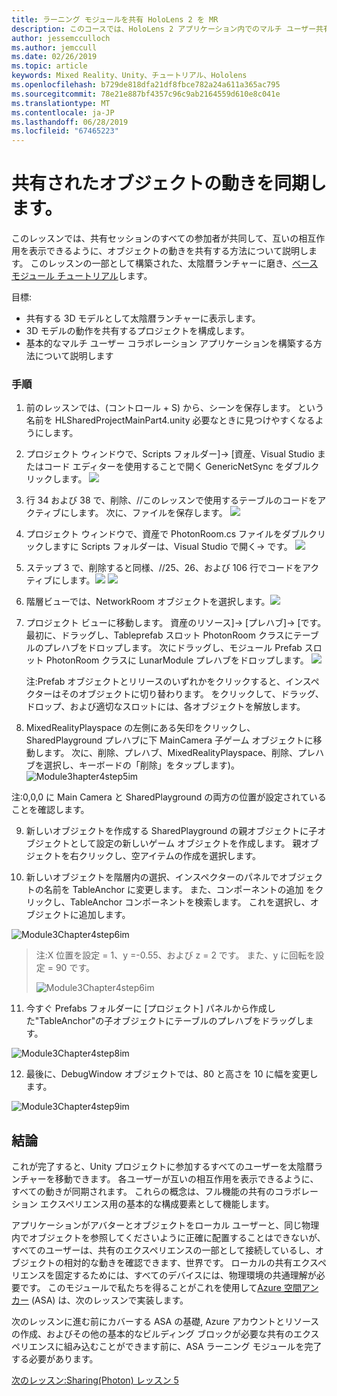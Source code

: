 ```yaml
---
title: ラーニング モジュールを共有 HoloLens 2 を MR
description: このコースでは、HoloLens 2 アプリケーション内でのマルチ ユーザー共有機能を実装する方法について説明します。
author: jessemcculloch
ms.author: jemccull
ms.date: 02/26/2019
ms.topic: article
keywords: Mixed Reality、Unity、チュートリアル、Hololens
ms.openlocfilehash: b729de818dfa21df8fbce782a24a611a365ac795
ms.sourcegitcommit: 78e21e887bf4357c96c9ab2164559d610e8c041e
ms.translationtype: MT
ms.contentlocale: ja-JP
ms.lasthandoff: 06/28/2019
ms.locfileid: "67465223"
---
```

# <a name="synchronizing-shared-object-movements"></a>共有されたオブジェクトの動きを同期します。

このレッスンでは、共有セッションのすべての参加者が共同して、互いの相互作用を表示できるように、オブジェクトの動きを共有する方法について説明します。 このレッスンの一部として構築された、太陰暦ランチャーに磨き、[ベース モジュール チュートリアル](mrlearning-base.md)します。

目標:

- 共有する 3D モデルとして太陰暦ランチャーに表示します。
- 3D モデルの動作を共有するプロジェクトを構成します。
- 基本的なマルチ ユーザー コラボレーション アプリケーションを構築する方法について説明します

### <a name="instructions"></a>手順


1. 前のレッスンでは、(コントロール + S) から、シーンを保存します。 という名前を HLSharedProjectMainPart4.unity 必要なときに見つけやすくなるようにします。

2. プロジェクト ウィンドウで、Scripts フォルダー]-> [資産、Visual Studio またはコード エディターを使用することで開く GenericNetSync をダブルクリックします。  ![](images/module3chapter4updatestep2.png)

3. 行 34 および 38 で、削除、//このレッスンで使用するテーブルのコードをアクティブにします。 次に、ファイルを保存します。 ![](images/module3chapter4updatestep3.png)

4. プロジェクト ウィンドウで、資産で PhotonRoom.cs ファイルをダブルクリックしますに Scripts フォルダーは、Visual Studio で開く-> です。 ![](images/module3chapter4updatestep4.png)

5. ステップ 3 で、削除すると同様、//25、26、および 106 行でコードをアクティブにします。![](images/module3chapter4updatestep5a.png) ![](images/module3chapter4updatestep5b.png)

6. 階層ビューでは、NetworkRoom オブジェクトを選択します。![](images/module3chapter4updatestep6.png)

7. プロジェクト ビューに移動します。 資産のリソース]-> [プレハブ]-> [です。 最初に、ドラッグし、Tableprefab スロット PhotonRoom クラスにテーブルのプレハブをドロップします。 次にドラッグし、モジュール Prefab スロット PhotonRoom クラスに LunarModule プレハブをドロップします。 ![](images/module3chapter4updatestep7.png)

   注:Prefab オブジェクトとリリースのいずれかをクリックすると、インスペクターはそのオブジェクトに切り替わります。 をクリックして、ドラッグ、ドロップ、および適切なスロットには、各オブジェクトを解放します。



8. MixedRealityPlayspace の左側にある矢印をクリックし、SharedPlayground プレハブに下 MainCamera 子ゲーム オブジェクトに移動します。 次に、削除、プレハブ、MixedRealityPlayspace、削除、プレハブを選択し、キーボードの「削除」をタップします)。
![Module3hapter4step5im](images/module3chapter4step5im.PNG)

注:0,0,0 に Main Camera と SharedPlayground の両方の位置が設定されていることを確認します。

9. 新しいオブジェクトを作成する SharedPlayground の親オブジェクトに子オブジェクトとして設定の新しいゲーム オブジェクトを作成します。 親オブジェクトを右クリックし、空アイテムの作成を選択します。 

10. 新しいオブジェクトを階層内の選択、インスペクターのパネルでオブジェクトの名前を TableAnchor に変更します。 また、コンポーネントの追加 をクリックし、TableAnchor コンポーネントを検索します。 これを選択し、オブジェクトに追加します。 

![Module3Chapter4step6im](images/module3chapter4step7im.PNG)

> 注:X 位置を設定 = 1、y =-0.55、および z = 2 です。 また、y に回転を設定 = 90 です。 
>
> ![Module3Chapter4step6im](images/module3chapter4noteim.PNG)

11. 今すぐ Prefabs フォルダーに [プロジェクト] パネルから作成した"TableAnchor"の子オブジェクトにテーブルのプレハブをドラッグします。

![Module3Chapter4step8im](images/module3chapter4step8im.PNG)



12. 最後に、DebugWindow オブジェクトでは、80 と高さを 10 に幅を変更します。

![Module3Chapter4step9im](images/module3chapter4step11im.PNG)




## <a name="congratulations"></a>結論


これが完了すると、Unity プロジェクトに参加するすべてのユーザーを太陰暦ランチャーを移動できます。 各ユーザーが互いの相互作用を表示できるように、すべての動きが同期されます。 これらの概念は、フル機能の共有のコラボレーション エクスペリエンス用の基本的な構成要素として機能します。 

アプリケーションがアバターとオブジェクトをローカル ユーザーと、同じ物理内でオブジェクトを参照してくださいように正確に配置することはできないが、すべてのユーザーは、共有のエクスペリエンスの一部として接続しているし、オブジェクトの相対的な動きを確認できます、世界です。 ローカルの共有エクスペリエンスを固定するためには、すべてのデバイスには、物理環境の共通理解が必要です。 このモジュールで私たちを得ることがこれを使用して[Azure 空間アンカー](<https://azure.microsoft.com/en-us/services/spatial-anchors/>) (ASA) は、次のレッスンで実装します。

次のレッスンに進む前にカバーする ASA の基礎, Azure アカウントとリソースの作成、およびその他の基本的なビルディング ブロックが必要な共有のエクスペリエンスに組み込むことができます前に、ASA ラーニング モジュールを完了する必要があります。

[次のレッスン:Sharing(Photon) レッスン 5](mrlearning-sharing(photon)-ch5.md)

